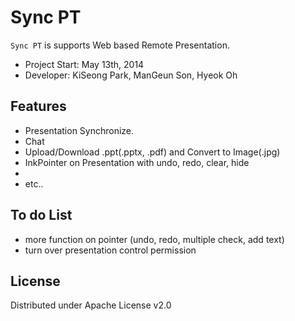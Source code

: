 Sync PT
==========
`Sync PT` is supports Web based Remote Presentation.

- Project Start: May 13th, 2014
- Developer: KiSeong Park, ManGeun Son, Hyeok Oh

Features
--------
 * Presentation Synchronize.
 * Chat
 * Upload/Download .ppt(.pptx, .pdf) and Convert to Image(.jpg)
 * InkPointer on Presentation with undo, redo, clear, hide
 * 
 * etc..

To do List
--------
 * more function on pointer (undo, redo, multiple check, add text)
 * turn over presentation control permission
 
License
--------
Distributed under Apache License v2.0